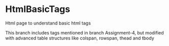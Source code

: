 # HtmlBasicTags
Html page to understand basic html tags

This branch includes tags mentioned in branch Assignment-4, but modified with advanced table structures like colspan, rowspan, thead and tbody
